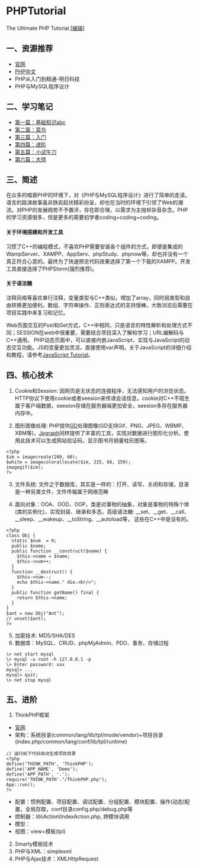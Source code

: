 # PHPTutorial
The Ultimate PHP Tutorial.[[编辑]](https://github.com/HowToStudy/PHPTutorial/edit/master/README.md)

## 一、资源推荐
* [官网](http://www.php.net)
* [PHP中文](https://www.php.cn/)
* PHP从入门到精通-明日科技
* PHP与MySQL程序设计

## 二、学习笔记
* [第一篇：基础知识abc](01_abc.php)
* [第二篇：菜鸟](02_rookie.md)
* [第三篇：入门](03_primer.php)
* [第四篇：进阶](04_advanced.php)
* [第五篇：小试牛刀](05_smalltest.php)
* [第六篇：大师](06_master.php)

## 三、简述
在众多的唱衰PHP的环境下，对《PHP与MySQL程序设计》进行了简单的走读。语言的路演故事虽非跌宕起伏精彩纷呈，却也在当时的环境下引领了Web的潮流。对PHP的发展趋势不予置评，存在即合理，以需求为主抛却杂音杂念。PHP的学习资源很多，但是更多的需要初学者coding+coding+coding。

#### 关于环境搭建和开发工具
习惯了C++的编程模式，不喜欢PHP需要安装各个组件的方式，即便是集成的WampServer、XAMPP、AppServ、phpStudy、phpnow等，却也并没有一个真正符合心意的。最终为了快速预览代码效果选择了第一个下载的XAMPP。开发工具直接选择了PHPStorm(强烈推荐)。

#### 关于语法糖
注释风格等喜欢单行注释，变量类型与C++类似，增加了array，同时弱类型和自由转换更加便利。数组、字符串操作、正则表达式的支持很棒，大致浏览后需要在项目实践中来复习和记忆。

Web页面交互的Post和Get方式，C++中相同，只是语言的特性解析和处理方式不同；SESSION在web中很重要，需要结合项目深入了解和学习；URL编解码与C++通用。
PHP动态页面中，可以直接内嵌JavaScript，实现与JavaScript的动态交互功能。JS的变量更加灵活，直接使用var声明。关于JavaScript的详细介绍和教程，请参考[JavaScript Tutorial](https://github.com/HowToStudy/JavaScriptTutorial)。

## 四、核心技术
1. Cookie和Session: 因网页是无状态的连接程序，无法感知用户的浏览状态。HTTP协议下使用cookie或者seesion来传递会话信息，cookie对C++不陌生属于客户端数据，seesion存储在服务器端更加安全，seesion多存在服务器内存中。

2. 图形图像处理: PHP提供[GD](http://www.boutell.com/gd)处理图像(GD支持Gif、PNG、JPEG、WBMP、XBM等)，[Jpgraph](http://www.aditus.nu/jpgraph/)同样提供了丰富的工具，实现对数据进行图形化分析。使用此技术可以生成网站验证码，显示图书月销量柱形图等。
```
<?php
$im = imagecreate(200, 60);
$white = imagecolorallocate($im, 225, 66, 159);
imagegif($im);
?>
```
3. 文件系统: 文件之于数据库，其实是一样的：打开、读写、关闭和存储，目录是一种另类文件，文件传输属于网络范畴

4. 面向对象：OOA、OOD、OOP，类是对事物的抽象，对象是事物的特殊个体(类的实例化)，实现封装、继承和多态。高级语法糖:  \_\_set、\_\_get、\_\_call、\_\_sleep、\_\_wakeup、\_\_toString、\_\_autoload等， 这些在C++中是没有的。
```
<?php 
class Obj {
  static $num  = 0;
  public $name;
  public function __construct($name) {
    $this->name = $name;
    $this->num++;
  }
  function __destruct() {
    $this->num--;
    echo $this->name." die.<br/>";
  }
  public function getName() final {
    return $this->name;
  }
}
$ant = new Obj("Ant");
// unset($ant);
?>
```
5. 加密技术: MD5/SHA/DES
6. 数据库：MySQL、CRUD、phpMyAdmin、PDO、事务、存储过程
```
\> net start mysql
\> mysql -u root -h 127.0.0.1 -p
\> Enter password: xxx
mysql> ...
mysql> quit;
\> net stop mysql
```

## 五、进阶
1. ThinkPHP框架
 * [官网](http://thinkphp.cn)
 * 架构：系统目录(common/lang/lib/tpl/mode/vendor)+项目目录(index.php/common/lang/conf/lib/tpl/runtime)
 ```
 // 运行如下代码自动生成项目目录
 <?php
 define('THINK_PATH', 'ThinkPHP');
 define('APP_NAME', 'Demo');
 define('APP_PATH', '.');
 require('THINK_PATH'."/ThinkPHP.php");
 App::run();
 ?>
 ```
 * 配置：惯例配置、项目配置、调试配置、分组配置、模块配置、操作(动态)配置，全局存取，conf目录config.php/debug.php等
 * 控制器：lib\Action\IndexAction.php, 跨模块调用
 * 模型：
 * 视图：view+模板(tpl)
 
2. Smarty模板技术
3. PHP与XML：simplexml
4. PHP与Ajax技术：XMLHttpRequest


